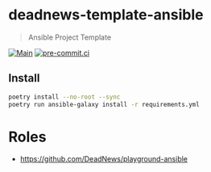 # deadnews-template-ansible

> Ansible Project Template

[![Main](https://github.com/DeadNews/deadnews-template-ansible/actions/workflows/main.yml/badge.svg)](https://github.com/DeadNews/deadnews-template-ansible/actions/workflows/main.yml)
[![pre-commit.ci](https://results.pre-commit.ci/badge/github/DeadNews/deadnews-template-ansible/main.svg)](https://results.pre-commit.ci/latest/github/DeadNews/deadnews-template-ansible/main)

## Install

```sh
poetry install --no-root --sync
poetry run ansible-galaxy install -r requirements.yml
```

# Roles

- <https://github.com/DeadNews/playground-ansible>
